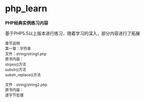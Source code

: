 # php_learn
<p><strong>PHP经典实例练习内容</strong></p>
<p>基于PHP5.5以上版本进行练习，随着学习的深入，部分内容进行了拓展</p>
<p style="font-size:12px;">
章节说明<br/>
第一章：字符串<br/>
文件：string/string1.php<br/>
原书内容：<br/>
     strpos()方法<br/>
     substr()方法<br/>
     substr_replace()方法<br/>
<br/>
文件：string/string2.php<br/>
原书内容：<br/>
     逐字节处理<br/>
</p>
